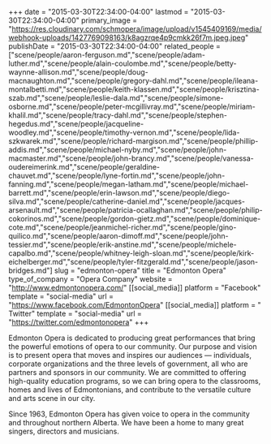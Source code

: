 +++
date = "2015-03-30T22:34:00-04:00"
lastmod = "2015-03-30T22:34:00-04:00"
primary_image = "https://res.cloudinary.com/schmopera/image/upload/v1545409169/media/webhook-uploads/1427769098163/k8agzrqe4p9cmkk26f7m.jpeg.jpeg"
publishDate = "2015-03-30T22:34:00-04:00"
related_people = ["scene/people/aaron-ferguson.md","scene/people/adam-luther.md","scene/people/alain-coulombe.md","scene/people/betty-waynne-allison.md","scene/people/doug-macnaughton.md","scene/people/gregory-dahl.md","scene/people/ileana-montalbetti.md","scene/people/keith-klassen.md","scene/people/krisztina-szab.md","scene/people/leslie-dala.md","scene/people/simone-osborne.md","scene/people/peter-mcgillivray.md","scene/people/miriam-khalil.md","scene/people/tracy-dahl.md","scene/people/stephen-hegedus.md","scene/people/jacqueline-woodley.md","scene/people/timothy-vernon.md","scene/people/lida-szkwarek.md","scene/people/richard-margison.md","scene/people/phillip-addis.md","scene/people/michael-nyby.md","scene/people/john-macmaster.md","scene/people/john-brancy.md","scene/people/vanessa-oudereimerink.md","scene/people/geraldine-chauvet.md","scene/people/lyne-fortin.md","scene/people/john-fanning.md","scene/people/megan-latham.md","scene/people/michael-barrett.md","scene/people/erin-lawson.md","scene/people/diego-silva.md","scene/people/catherine-daniel.md","scene/people/jacques-arsenault.md","scene/people/patricia-ocallaghan.md","scene/people/philip-cokorinos.md","scene/people/gordon-gietz.md","scene/people/dominique-cote.md","scene/people/jeanmichel-richer.md","scene/people/gino-quilico.md","scene/people/aaron-dimoff.md","scene/people/john-tessier.md","scene/people/erik-anstine.md","scene/people/michele-capalbo.md","scene/people/whitney-leigh-sloan.md","scene/people/kirk-eichelberger.md","scene/people/tyler-fitzgerald.md","scene/people/jason-bridges.md"]
slug = "edmonton-opera"
title = "Edmonton Opera"
type_of_company = "Opera Company"
website = "http://www.edmontonopera.com/"
[[social_media]]
platform = "Facebook"
template = "social-media"
url = "https://www.facebook.com/EdmontonOpera"
[[social_media]]
platform = " Twitter"
template = "social-media"
url = "https://twitter.com/edmontonopera"
+++

<p>
	Edmonton Opera is dedicated to producing great performances that bring the powerful emotions of opera to our community. Our purpose and vision is to present opera that moves and inspires our audiences — individuals, corporate organizations and the three levels of government, all who are partners and sponsors in our community. We are committed to offering high-quality education programs, so we can bring opera to the classrooms, homes and lives of Edmontonians, and contribute to the versatile culture and arts scene in our city.
</p>
<p>
	Since 1963, Edmonton Opera has given voice to opera in the community and throughout northern Alberta. We have been a home to many great singers, directors and musicians.
</p>
